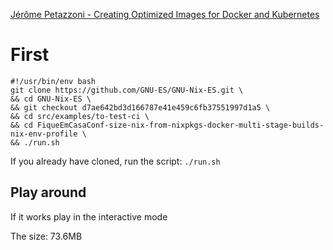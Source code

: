 

[Jérôme Petazzoni - Creating Optimized Images for Docker and Kubernetes](https://www.youtube.com/watch?v=UbXv-T4IUXk&list=PLf-O3X2-mxDmn0ikyO7OF8sPr2GDQeZXk&index=15)

# First

```
#!/usr/bin/env bash
git clone https://github.com/GNU-ES/GNU-Nix-ES.git \
&& cd GNU-Nix-ES \
&& git checkout d7ae642bd3d166787e41e459c6fb37551997d1a5 \
&& cd src/examples/to-test-ci \
&& cd FiqueEmCasaConf-size-nix-from-nixpkgs-docker-multi-stage-builds-nix-env-profile \
&& ./run.sh
```

If you already have cloned, run the script:
`./run.sh`


## Play around

If it works play in the interactive mode


The size: 73.6MB

